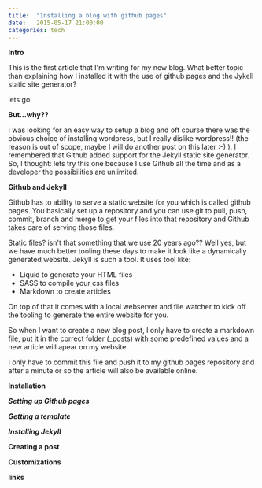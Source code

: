 ```yaml
---
title:  "Installing a blog with github pages"
date:   2015-05-17 21:00:00
categories: tech
---
```


**Intro**

This is the first article that I'm writing for my new blog. What better topic than explaining how I installed it with the use of github pages and the Jykell static site generator?

lets go:

**But...why??**

I was looking for an easy way to setup a blog and off course there was the obvious choice of installing wordpress, but I really dislike wordpress!! (the reason is out of scope, maybe I will do another post on this later :-) ). I remembered that Github added support for the Jekyll static site generator. So, I thought: lets try this one because I use Github all the time and as a developer the possibilities are unlimited.

**Github and Jekyll**

Github has to ability to serve a static website for you which is called github pages. You basically set up a repository and you can use git to pull, push, commit, branch and merge to get your files into that repository and Github takes care of serving those files.

Static files? isn't that something that we use 20 years ago?? 
Well yes, but we have much better tooling these days to make it look like a dynamically generated website. Jekyll is such a tool. It uses tool like:

- Liquid to generate your HTML files
- SASS to compile your css files
- Markdown to create articles

On top of that it comes with a local webserver and file watcher to kick off the tooling to generate the entire website for you.

So when I want to create a new blog post, I only have to create a markdown file, put it in the correct folder (_posts) with some predefined values and a new article will apear on my website.

I only have to commit this file and push it to my github pages repository and after a minute or so the article will also be available online.

**Installation**

***Setting up Github pages***

***Getting a template***

***Installing Jekyll***

**Creating a post**

**Customizations**

**links**




<!-- 

 * lorem
 * ipsum

1. dolor
2. sit

| First Header | Second Header |
|--------------|---------------|
| Table Cell   | Table Cell    |

**Blockquote**

> They who can give up essential liberty to obtain a little temporary safety, deserve neither liberty nor safety.
> 
> _Benjamin Franklin_

**Code**

{% highlight c %}

static void asyncEnabled(Dict* args, void* vAdmin, String* txid, struct Allocator* requestAlloc)
{
    struct Admin* admin = Identity_check((struct Admin*) vAdmin);
    int64_t enabled = admin->asyncEnabled;
    Dict d = Dict_CONST(String_CONST("asyncEnabled"), Int_OBJ(enabled), NULL);
    Admin_sendMessage(&d, txid, admin);
}

{% endhighlight %}
 -->